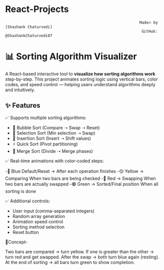 
# React-Projects

                                                                Made🔥 by [Shashank Chaturvedi]
                                                                 GitHub: @ShashankChaturvedi07

# 📊 Sorting Algorithm Visualizer

A React-based interactive tool to **visualize how sorting algorithms work** step-by-step. This project animates sorting logic using vertical bars, color codes, and speed control — helping users understand algorithms deeply and intuitively.


## ✨ Features

✅ Supports multiple sorting algorithms:

- 🫧 Bubble Sort  (Compare ➝ Swap ➝ Reset)
- 📐 Selection Sort (Min selection ➝ Swap)  
- 🔢 Insertion Sort  (Insert ➝ Shift values)
- ⚡ Quick Sort  (Pivot partitioning)
- 🧬 Merge Sort  (Divide ➝ Merge phases)


✅ Real-time animations with color-coded steps:

-🔵 Blue	Default/Reset →  After each operation finishes 
-🟡 Yellow → Comparing When two bars are being checked 
-🔴 Red  →  Swapping When two bars are actually swapped 
-🟢 Green → Sorted/Final position When all sorting is done
 


✅ Additional controls:

- User input (comma-separated integers)
- Random array generation
- Animation speed control
- Sorting method selection
- Reset button

🚀Concept-

Two bars are compared → turn yellow.
If one is greater than the other → turn red and get swapped.
After the swap → both turn blue again (resting).
At the end of sorting → all bars turn green to show completion.



